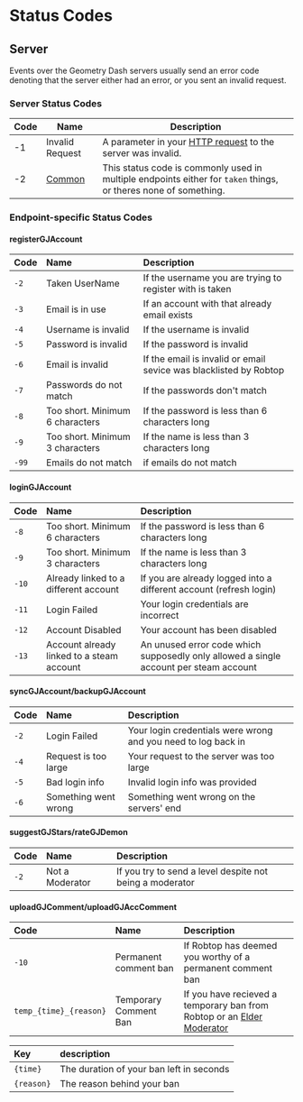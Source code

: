 # Status Codes

## Server

Events over the Geometry Dash servers usually send an error code denoting that the server either had an error, or you sent an invalid request.

### Server Status Codes

| Code |                Name                                              |                                   Description                                       |
|------|------------------------------------------------------------------|-------------------------------------------------------------------------------------|
| -1   | Invalid Request                                                  | A parameter in your [HTTP request](/endpoints/request.md) to the server was invalid.|
| -2   | [Common](/topics/status_codes?id=endpoint-specific-status-codes) | This status code is commonly used in multiple endpoints either for `taken` things, or theres none of something. |

### Endpoint-specific Status Codes

#### registerGJAccount

| Code | Name | Description |
|:-----|:-----|:------------|
| `-2` | Taken UserName | If the username you are trying to register with is taken |
| `-3` | Email is in use | If an account with that already email exists |
| `-4` | Username is invalid | If the username is invalid |
| `-5` | Password is invalid | If the password is invalid |
| `-6` | Email is invalid | If the email is invalid or email sevice was blacklisted by Robtop |
| `-7` | Passwords do not match | If the passwords don't match |
| `-8` | Too short. Minimum 6 characters | If the password is less than 6 characters long |
| `-9` | Too short. Minimum 3 characters | If the name is less than 3 characters long |
| `-99` | Emails do not match | if emails do not match |

#### loginGJAccount

| Code | Name | Description |
|:-----|:-----|:------------|
| `-8` | Too short. Minimum 6 characters | If the password is less than 6 characters long |
| `-9` | Too short. Minimum 3 characters | If the name is less than 3 characters long |
| `-10`| Already linked to a different account | If you are already logged into a different account (refresh login) |
| `-11`| Login Failed | Your login credentials are incorrect |
| `-12`| Account Disabled | Your account has been disabled |
| `-13`| Account already linked to a steam account | An unused error code which supposedly only allowed a single account per steam account |

#### syncGJAccount/backupGJAccount

| Code | Name | Description |
|:-----|:-----|:------------|
| `-2`   | Login Failed | Your login credentials were wrong and you need to log back in |
| `-4`   | Request is too large | Your request to the server was too large |
| `-5`   | Bad login info | Invalid login info was provided  |
| `-6`   | Something went wrong | Something went wrong on the servers' end |


#### suggestGJStars/rateGJDemon

| Code | Name | Description |
|:-----|:-----|:------------|
| `-2` | Not a Moderator | If you try to send a level despite not being a moderator |

#### uploadGJComment/uploadGJAccComment

| Code | Name | Description |
|:-----|:-----|:------------|
| `-10` | Permanent comment ban | If Robtop has deemed you worthy of a permanent comment ban |
| `temp_{time}_{reason}` | Temporary Comment Ban | If you have recieved a temporary ban from Robtop or an [Elder Moderator](/topics/moderators.md)

| Key | description |
|:----|:------------|
| `{time}` | The duration of your ban left in seconds |
| `{reason}` | The reason behind your ban |
